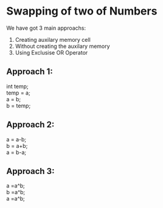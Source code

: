<h1>⁡⁣⁢⁣Swapping of two of Numbers⁡</h1>
We have got 3 main approachs:
<ol><li>Creating auxilary memory cell</li>
<li>Without creating the auxilary memory</li>
<li>Using Exclusise OR Operator</li></ol>

<h2>⁡⁣⁢⁣Approach 1:⁡</h2>
        int temp;<br>
        temp = a;<br>
        a = b;<br>
        b = temp;<br>

<h2>⁡⁣⁢⁣Approach 2:⁡</h2>
        a = a-b;<br>
        b = a+b;<br>
        a = b-a;<br>

<h2>⁡⁣⁢⁣Approach 3:⁡</h2>
        a =a^b;<br>
        b =a^b;<br>
        a =a^b;<br>